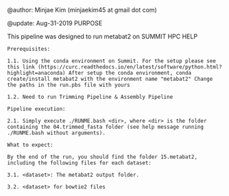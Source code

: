 @author: Minjae Kim (minjaekim45 at gmail dot com)

@update: Aug-31-2019
PURPOSE

This pipeline was designed to run metabat2 on SUMMIT HPC
HELP

    Prerequisites:

    1.1. Using the conda environment on Summit. For the setup please see this link (https://curc.readthedocs.io/en/latest/software/python.html?highlight=anaconda) After setup the conda environment, conda create/install metabat2 with the environment name "metabat2" Change the paths in the run.pbs file with yours

    1.2. Need to run Trimming Pipeline & Assembly Pipeline

    Pipeline execution:

    2.1. Simply execute ./RUNME.bash <dir>, where <dir> is the folder containing the 04.trimmed_fasta folder (see help message running ./RUNME.bash without arguments).

    What to expect:

    By the end of the run, you should find the folder 15.metabat2, including the following files for each dataset:

    3.1. <dataset>: The metabat2 output folder.

    3.2. <dataset> for bowtie2 files
